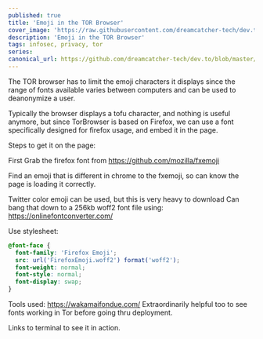 ```yaml
---
published: true
title: 'Emoji in the TOR Browser'
cover_image: 'https://raw.githubusercontent.com/dreamcatcher-tech/dev.to/master/blog-posts/anonymous-coding/assets/dragon.jpg'
description: 'Emoji in the TOR Browser'
tags: infosec, privacy, tor
series:
canonical_url: https://github.com/dreamcatcher-tech/dev.to/blob/master/blog-posts/emoji-in-tor-browser/emoji-in-tor-browser.md
---
```


The TOR browser has to limit the emoji characters it displays since the range of fonts available varies between computers and can be used to deanonymize a user.

Typically the browser displays a tofu character, and nothing is useful anymore, but since TorBrowser is based on Firefox, we can use a font specifically designed for firefox usage, and embed it in the page.

Steps to get it on the page:

First Grab the firefox font from https://github.com/mozilla/fxemoji

Find an emoji that is different in chrome to the fxemoji, so can know the page is loading it correctly.

Twitter color emoji can be used, but this is very heavy to download Can bang that down to a 256kb woff2 font file using: https://onlinefontconverter.com/

Use stylesheet:

```css
@font-face {
  font-family: 'Firefox Emoji';
  src: url('FirefoxEmoji.woff2') format('woff2');
  font-weight: normal;
  font-style: normal;
  font-display: swap;
}
```

Tools used: https://wakamaifondue.com/ Extraordinarily helpful too to see fonts working in Tor before going thru deployment.

Links to terminal to see it in action.
